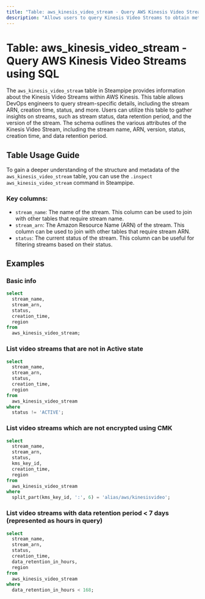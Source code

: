 ```yaml
---
title: "Table: aws_kinesis_video_stream - Query AWS Kinesis Video Streams using SQL"
description: "Allows users to query Kinesis Video Streams to obtain metadata about each stream, including the stream's ARN, creation time, status, and other information."
---
```


# Table: aws_kinesis_video_stream - Query AWS Kinesis Video Streams using SQL

The `aws_kinesis_video_stream` table in Steampipe provides information about the Kinesis Video Streams within AWS Kinesis. This table allows DevOps engineers to query stream-specific details, including the stream ARN, creation time, status, and more. Users can utilize this table to gather insights on streams, such as stream status, data retention period, and the version of the stream. The schema outlines the various attributes of the Kinesis Video Stream, including the stream name, ARN, version, status, creation time, and data retention period.

## Table Usage Guide

To gain a deeper understanding of the structure and metadata of the `aws_kinesis_video_stream` table, you can use the `.inspect aws_kinesis_video_stream` command in Steampipe.

### Key columns:

- `stream_name`: The name of the stream. This column can be used to join with other tables that require stream name.
- `stream_arn`: The Amazon Resource Name (ARN) of the stream. This column can be used to join with other tables that require stream ARN.
- `status`: The current status of the stream. This column can be useful for filtering streams based on their status.

## Examples

### Basic info

```sql
select
  stream_name,
  stream_arn,
  status,
  creation_time,
  region
from
  aws_kinesis_video_stream;
```


### List video streams that are not in Active state

```sql
select
  stream_name,
  stream_arn,
  status,
  creation_time,
  region
from
  aws_kinesis_video_stream
where
  status != 'ACTIVE';
```


### List video streams which are not encrypted using CMK

```sql
select
  stream_name,
  stream_arn,
  status,
  kms_key_id,
  creation_time,
  region
from
  aws_kinesis_video_stream
where
  split_part(kms_key_id, ':', 6) = 'alias/aws/kinesisvideo';
```


### List video streams with data retention period < 7 days (represented as hours in query)

```sql
select
  stream_name,
  stream_arn,
  status,
  creation_time,
  data_retention_in_hours,
  region
from
  aws_kinesis_video_stream
where
  data_retention_in_hours < 168;
```
